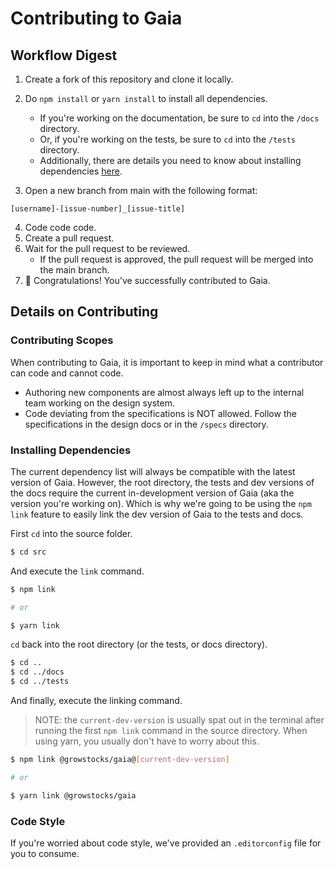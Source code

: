# Contributing to Gaia

## Workflow Digest
1. Create a fork of this repository and clone it locally.
2. Do `npm install` or `yarn install` to install all dependencies.
    - If you're working on the documentation, be sure to `cd` into the `/docs` directory.
    - Or, if you're working on the tests, be sure to `cd` into the `/tests` directory.
    - Additionally, there are details you need to know about installing dependencies [here](#installing-dependencies).

3. Open a new branch from main with the following format:

```text
[username]-[issue-number]_[issue-title]
```

4. Code code code.
5. Create a pull request.
6. Wait for the pull request to be reviewed.
    - If the pull request is approved, the pull request will be merged into the main branch.
7. 🎉 Congratulations! You've successfully contributed to Gaia.

## Details on Contributing
### Contributing Scopes
When contributing to Gaia, it is important to keep in mind what a contributor can code and cannot code.

- Authoring new components are almost always left up to the internal team working on the design system.
- Code deviating from the specifications is NOT allowed. Follow the specifications in the design docs or in the `/specs` directory.

### Installing Dependencies
The current dependency list will always be compatible with the latest version of Gaia. However, the root directory, the tests and dev versions of the docs require the current in-development version of Gaia (aka the version you're working on). Which is why we're going to be using the `npm link` feature to easily link the dev version of Gaia to the tests and docs.

First `cd` into the source folder.
```sh
$ cd src
```

And execute the `link` command.
```sh
$ npm link

# or

$ yarn link
```

`cd` back into the root directory (or the tests, or docs directory).
```sh
$ cd ..
$ cd ../docs
$ cd ../tests
```

And finally, execute the linking command.
> NOTE: the `current-dev-version` is usually spat out in the terminal after running the first `npm link` command in the source directory. When using yarn, you usually don't have to worry about this.

```sh
$ npm link @growstocks/gaia@[current-dev-version]

# or

$ yarn link @growstocks/gaia
```

### Code Style
If you're worried about code style, we've provided an `.editorconfig` file for you to consume.

